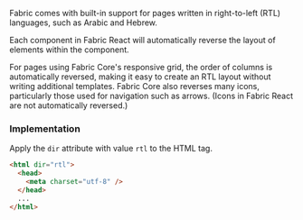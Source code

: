 Fabric comes with built-in support for pages written in right-to-left (RTL) languages, such as Arabic and Hebrew.

Each component in Fabric React will automatically reverse the layout of elements within the component.

For pages using Fabric Core's responsive grid, the order of columns is automatically reversed, making it easy to create an RTL layout without writing additional templates. Fabric Core also reverses many icons, particularly those used for navigation such as arrows. (Icons in Fabric React are not automatically reversed.)

<!-- headings get auto-generated IDs usually, and this page has two "Implementation" headings -->
<h3 id="rtl-implementation">Implementation</h3>

Apply the `dir` attribute with value `rtl` to the HTML tag.

```html
<html dir="rtl">
  <head>
    <meta charset="utf-8" />
  </head>
  ...
</html>
```
